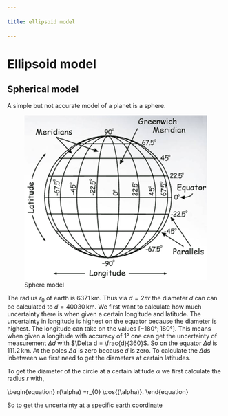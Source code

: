 ```yaml
---

title: ellipsoid model

---
```


# Ellipsoid model


## Spherical model
A simple but not accurate model of a planet is a sphere.

<figure>
  <img src="img/LatitudeLongitudeGrid.png" alt="sphere model"/>
  <figcaption>Sphere model</figcaption>
</figure>

The radius $r_{0}$ of earth is $6371 \,\mathrm{km}$. Thus via $d = 2\pi r$ the diameter $d$ can can be calculated to $d = 40030 \,\mathrm{km}$. We first want to calculate how much uncertainty there is when given a certain longitude and latitude. The uncertainty in longitude is highest on the equator because the diameter is highest. The longitude can take on the values $[-180°;180°]$. This means when given a longitude with accuracy of $1°$ one can get the uncertainty of measurement $\Delta d$ with $\Delta d = \frac{d}{360}$. So on the equator $\Delta d$ is $111.2 \,\mathrm{km}$. At the poles $\Delta d$ is zero because $d$ is zero. To calculate the $\Delta d$s inbetween we first need to get the diameters at certain latitudes.

To get the diameter of the circle at a certain latitude $\alpha$ we first calculate the radius $r$ with,

\begin{equation}
r(\alpha) =r_{0} \cos{(\alpha)}.
\end{equation}

So to get the uncertainty at a specific [earth coordinate](earth_coord.md)
